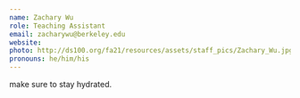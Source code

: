 ```yaml
---
name: Zachary Wu
role: Teaching Assistant
email: zacharywu@berkeley.edu
website: 
photo: http://ds100.org/fa21/resources/assets/staff_pics/Zachary_Wu.jpg
pronouns: he/him/his
---
```

make sure to stay hydrated.
